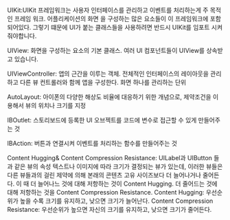 UIKit:UIKit 프레임워크는 사용자 인터페이스를 관리하고 이벤트를 처리하는게 주 목적인 프레임 워크. 어플리케이션의 화면 을 구성하는 많은 요소들이 이 프레임워크에 포함되어있다. 그렇기 떄문에 UI가 붙는 클래스들을 사용하려면 반드시 UIKit를 임포트 시켜줘야합니다.

UIView: 화면을 구성하는 요소의 기본 클래스. 여러 UI 컴포넌트들이 UIView를 상속받고 있습니다.

UIViewController: 앱의 근간을 이루는 객체. 전체적인 인터페이스의 레이아웃을 관리하고 다른 뷰 컨트롤러와 함께 앱을 구성한다. 화면 하나를 관리하는 단위

AutoLayout: 아이폰의 다양한 해상도 비율에 대응하기 위한 개념으로, 제약조건을 이용해서 뷰의 위치나 크기를 지정

IBOutlet: 스토리보드에 등록한 UI 오브젝트를 코드에 변수로 접근할 수 있게 만들어주는 것

IBAction: 버튼과 연결시켜 이벤트를 처리하는 함수를 만들어주는 것

Content Hugging& Content Compression Resistance: UILabel과 UIButton 들과 같은 뷰의 속성 텍스트나 이미지에 따라 크기가 결정되는 뷰가 있는데, 이러한 뷰들은 다른 뷰들과의 걸린 제약에 의해 본래의 콘텐츠 고유 사이즈보다 더 늘어나거나 줄어든다. 이 때 더 늘어나느 것에 대해 저항하는 것이 Content Hugging. 더 줄어드는 것에 대해 저항하는 것을 Content Compression Resistance.
Content Hugging: 우선순위가 높을 수록 크기를 유지하고, 낮으면 크기가 늘어난다.
Content Compression Resistance: 우선순위가 높으면 자신의 크기를 유지하고, 낮으면 크기가 줄어든다.
